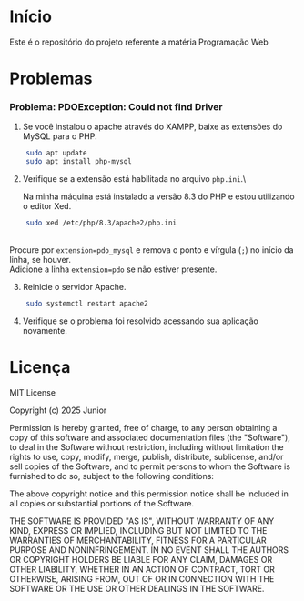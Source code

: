# Início
Este é o repositório do projeto referente a matéria Programação Web

# Problemas

### Problema: PDOException: Could not find Driver
1. Se você instalou o apache através do XAMPP, baixe as extensões do MySQL para o PHP.
```bash
    sudo apt update
    sudo apt install php-mysql
```
2. Verifique se a extensão está habilitada no arquivo `php.ini`.\

    Na minha máquina está instalado a versão 8.3 do PHP e estou utilizando o editor Xed.
```bash
    sudo xed /etc/php/8.3/apache2/php.ini
```
\
    Procure por `extension=pdo_mysql` e remova o ponto e vírgula (`;`) no início da linha, se houver.\
    Adicione a linha `extension=pdo` se não estiver presente.


3. Reinicie o servidor Apache.
```bash
    sudo systemctl restart apache2
```
4. Verifique se o problema foi resolvido acessando sua aplicação novamente.


# Licença

MIT License

Copyright (c) 2025 Junior

Permission is hereby granted, free of charge, to any person obtaining a copy
of this software and associated documentation files (the "Software"), to deal
in the Software without restriction, including without limitation the rights
to use, copy, modify, merge, publish, distribute, sublicense, and/or sell
copies of the Software, and to permit persons to whom the Software is
furnished to do so, subject to the following conditions:

The above copyright notice and this permission notice shall be included in all
copies or substantial portions of the Software.

THE SOFTWARE IS PROVIDED "AS IS", WITHOUT WARRANTY OF ANY KIND, EXPRESS OR
IMPLIED, INCLUDING BUT NOT LIMITED TO THE WARRANTIES OF MERCHANTABILITY,
FITNESS FOR A PARTICULAR PURPOSE AND NONINFRINGEMENT. IN NO EVENT SHALL THE
AUTHORS OR COPYRIGHT HOLDERS BE LIABLE FOR ANY CLAIM, DAMAGES OR OTHER
LIABILITY, WHETHER IN AN ACTION OF CONTRACT, TORT OR OTHERWISE, ARISING FROM,
OUT OF OR IN CONNECTION WITH THE SOFTWARE OR THE USE OR OTHER DEALINGS IN THE
SOFTWARE.
